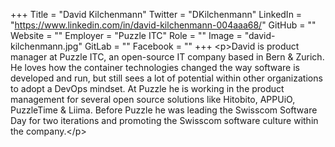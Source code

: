+++
Title = "David Kilchenmann"
Twitter = "DKilchenmann"
LinkedIn = "https://www.linkedin.com/in/david-kilchenmann-004aaa68/"
GitHub = ""
Website = ""
Employer = "Puzzle ITC"
Role = ""
Image = "david-kilchenmann.jpg"
GitLab = ""
Facebook = ""
+++
&lt;p&gt;David is product manager at Puzzle ITC, an open-source IT company based in Bern &amp; Zurich. He loves how the container technologies changed the way software is developed and run, but still sees a lot of potential within other organizations to adopt a DevOps mindset. At Puzzle he is working in the product management for several open source solutions like Hitobito, APPUiO, PuzzleTime &amp; Liima. Before Puzzle he was leading the Swisscom Software Day for two iterations and promoting the Swisscom software culture within the company.&lt;/p&gt;